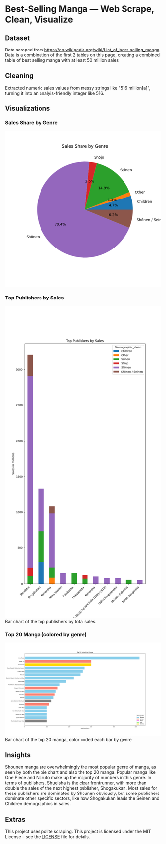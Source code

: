 # Best-Selling Manga — Web Scrape, Clean, Visualize


## Dataset
Data scraped from https://en.wikipedia.org/wiki/List_of_best-selling_manga. Data is a combination of the first 2 tables on this page, creating a combined table of best selling manga with at least 50 million sales

## Cleaning
Extracted numeric sales values from messy strings like "516 million[a]", turning it into an analyis-friendly integer like 516.

## Visualizations

### Sales Share by Genre
![pie chart sales share genre](figures/sales_share_by_genre.png)

### Top Publishers by Sales
![bar chart publisher sales](figures/top_publishers_by_sales.png)
Bar chart of the top publishers by total sales.

### Top 20 Manga (colored by genre)
![top 20 manga](figures/top_20_manga.png)
Bar chart of the top 20 manga, color coded each bar by genre

## Insights 
Shounen manga are overwhelmingly the most popular genre of manga, as seen by both the pie chart and also the top 20 manga. Popular manga like One Piece and Naruto make up the majority of numbers in this genre. In terms of publishers, Shueisha is the clear frontrunner, with more than double the sales of the next highest publisher, Shogakukan. Most sales for these publishers are dominated by Shounen obviously, but some publishers dominate other specific sectors, like how Shogakukan leads the Seinen and Children demographics in sales.

## Extras 
This project uses polite scraping. 
This project is licensed under the MIT License – see the [LICENSE](LICENCE) file for details.